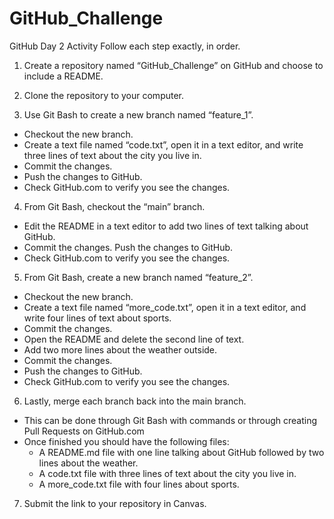 # GitHub_Challenge
GitHub Day 2 Activity Follow each step exactly, in order.      

1. Create a repository named “GitHub_Challenge” on GitHub and choose to include a README.

2. Clone the repository to your computer. 

3. Use Git Bash to create a new branch named “feature_1”. 

- Checkout the new branch. 
- Create a text file named “code.txt”, open it in a text editor, and write three lines of text about the city you live in. 
- Commit the changes. 
- Push the changes to GitHub. 
- Check GitHub.com to verify you see the changes. 

4. From Git Bash, checkout the “main” branch. 
- Edit the README in a text editor to add two lines of text talking about GitHub. 
- Commit the changes. Push the changes to GitHub. 
- Check GitHub.com to verify you see the changes. 

5. From Git Bash, create a new branch named “feature_2”. 
- Checkout the new branch.
- Create a text file named “more_code.txt”, open it in a text editor, and write four lines of text about sports. 
- Commit the changes. 
- Open the README and delete the second line of text. 
- Add two more lines about the weather outside. 
- Commit the changes. 
- Push the changes to GitHub. 
- Check GitHub.com to verify you see the changes. 

6. Lastly, merge each branch back into the main branch. 
- This can be done through Git Bash with commands or through creating Pull Requests on GitHub.com 
- Once finished you should have the following files: 
    - A README.md file with one line talking about GitHub followed by two lines about the weather. 
    - A code.txt file with three lines of text about the city you live in. 
    - A more_code.txt file with four lines about sports. 
    
7. Submit the link to your repository in Canvas.
